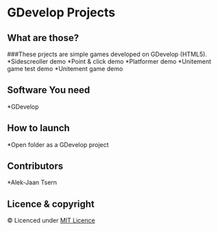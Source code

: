 # GDevelop Projects
## What are those?
###These prjects are simple games developed on GDevelop (HTML5).
*Sidescreoller demo
*Point & click demo
*Platformer demo
*Unitement game test demo
*Unitement game demo
## Software You need
*GDevelop
## How to launch
*Open folder as a GDevelop project
## Contributors
*Alek-Jaan Tsern
## Licence & copyright
© Licenced under [MIT Licence](LICENCE)
